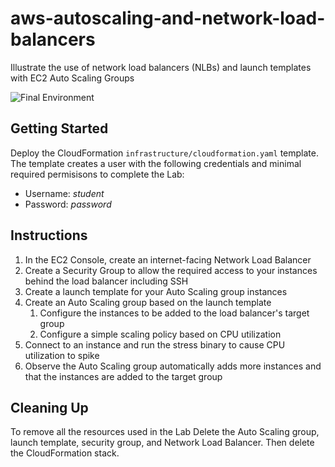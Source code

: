 # aws-autoscaling-and-network-load-balancers

Illustrate the use of network load balancers (NLBs) and launch templates with EC2 Auto Scaling Groups

![Final Environment](https://user-images.githubusercontent.com/3911650/53919219-9852aa00-4026-11e9-8f32-d0347fddea37.png)

## Getting Started

Deploy the CloudFormation `infrastructure/cloudformation.yaml` template. The template creates a user with the following credentials and minimal required permisisons to complete the Lab:

- Username: _student_
- Password: _password_

## Instructions

1. In the EC2 Console, create an internet-facing Network Load Balancer
1. Create a Security Group to allow the required access to your instances behind the load balancer including SSH
1. Create a launch template for your Auto Scaling group instances
1. Create an Auto Scaling group based on the launch template
    1. Configure the instances to be added to the load balancer's target group
    1. Configure a simple scaling policy based on CPU utilization
1. Connect to an instance and run the stress binary to cause CPU utilization to spike
1. Observe the Auto Scaling group automatically adds more instances and that the instances are added to the target group

## Cleaning Up

To remove all the resources used in the Lab Delete the Auto Scaling group, launch template, security group, and Network Load Balancer. Then delete the CloudFormation stack.